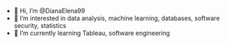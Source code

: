 - 👋 Hi, I’m @DianaElena99
- 👀 I’m interested in data analysis, machine learning, databases, software security, statistics
- 🌱 I’m currently learning Tableau, software engineering

<!---
DianaElena99/DianaElena99 is a ✨ special ✨ repository because its `README.md` (this file) appears on your GitHub profile.
You can click the Preview link to take a look at your changes.
--->
